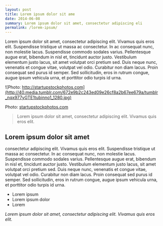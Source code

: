 ```yaml
---
layout: post
title: Lorem ipsum dolor sit ame
date: 2014-06-08
summary: Lorem ipsum dolor sit amet, consectetur adipiscing eli
permalink: /lorem-ipsum/
---
```


Lorem ipsum dolor sit amet, consectetur adipiscing elit. Vivamus quis eros elit. Suspendisse tristique ut massa ac consectetur. In ac consequat nunc, non molestie lacus. Suspendisse commodo sodales varius. Pellentesque augue erat, bibendum in nisl et, tincidunt auctor justo. Vestibulum elementum justo lacus, sit amet volutpat orci pretium sed. Duis neque nunc, venenatis et congue vitae, volutpat vel odio. Curabitur non diam lacus. Proin consequat sed purus id semper. Sed sollicitudin, eros in rutrum congue, augue ipsum vehicula urna, et porttitor odio turpis id urna.

![Photo: http://startupstockphotos.com](http://40.media.tumblr.com/672e9b2c243ed09e26cf8a2b67ee679a/tumblr_nqx977yGTE1tubinno1_1280.jpg)

Photo: [startupstockphotos.com](http://startupstockphotos.com)

> Lorem ipsum dolor sit amet, consectetur adipiscing elit. Vivamus quis eros elit. 

## Lorem ipsum dolor sit amet

consectetur adipiscing elit. Vivamus quis eros elit. Suspendisse tristique ut massa ac consectetur. In ac consequat nunc, non molestie lacus. Suspendisse commodo sodales varius. Pellentesque augue erat, bibendum in nisl et, tincidunt auctor justo. Vestibulum elementum justo lacus, sit amet volutpat orci pretium sed. Duis neque nunc, venenatis et congue vitae, volutpat vel odio. Curabitur non diam lacus. Proin consequat sed purus id semper. Sed sollicitudin, eros in rutrum congue, augue ipsum vehicula urna, et porttitor odio turpis id urna.

+ Lorem ipsum
+ Lorem ipsum dolor
+ Lorem

*Lorem ipsum dolor sit amet, consectetur adipiscing elit. Vivamus quis eros elit.*